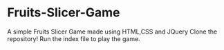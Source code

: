 # Fruits-Slicer-Game
A simple Fruits Slicer Game made using HTML,CSS and JQuery
Clone the repository!
Run the index file to play the game.
